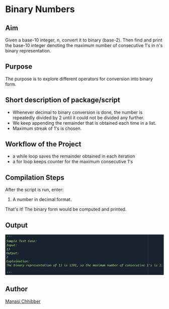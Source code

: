 # Binary Numbers

## Aim

Given a base-10 integer, n, convert it to binary (base-2). Then find and print the base-10 integer denoting the maximum number of consecutive 1's in n's binary representation.

## Purpose

The purpose is to explore different operators for conversion into binary form.

## Short description of package/script

- Whenever decimal to binary conversion is done, the number is repeatedly divided by 2 until it could not be divided any further.
- We keep appending the remainder that is obtained each time in a list.
- Maximum streak of 1's is chosen.

## Workflow of the Project

- a while loop saves the remainder obtained in each iteration
- a for loop keeps counter for the maximum consecutive 1's

## Compilation Steps

After the script is run, enter:

1. A number in decimal format.

That's it! The binary form would be computed and printed.

## Output

<img src="../Binary Numbers/Images/ss.png">

## Author

[Manasi Chhibber](https://github.com/Manasi2001)
